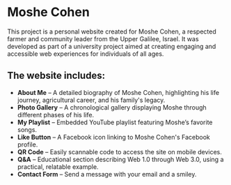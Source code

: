 # Moshe Cohen

This project is a personal website created for Moshe Cohen, a respected farmer and community leader from the Upper Galilee, Israel. It was developed as part of a university project aimed at creating engaging and accessible web experiences for individuals of all ages.

## The website includes:


- **About Me** – A detailed biography of Moshe Cohen, highlighting his life journey, agricultural career, and his family's legacy.
- **Photo Gallery** – A chronological gallery displaying Moshe through different phases of his life.
- **My Playlist** – Embedded YouTube playlist featuring Moshe’s favorite songs.
- **Like Button** – A Facebook icon linking to Moshe Cohen's Facebook profile.
- **QR Code** – Easily scannable code to access the site on mobile devices.
- **Q&A** – Educational section describing Web 1.0 through Web 3.0, using a practical, relatable example.
- **Contact Form** – Send a message with your email and a smiley.